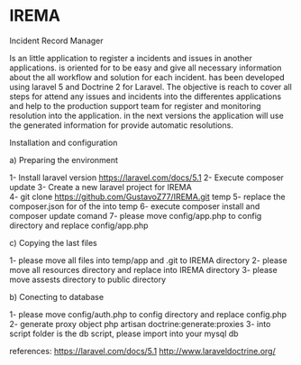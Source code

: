 # IREMA
Incident Record Manager

Is an little application to register a incidents and issues in another applications.
is oriented for to be easy and give all necessary information about the all workflow and solution for each incident.
has been developed using laravel 5 and Doctrine 2 for Laravel.
The objective is reach to cover all steps for attend any issues and incidents into the differentes applications and help to the production
support team for register and monitoring resolution into the application.
in the next versions the application will use the generated information for provide automatic resolutions.

Installation and configuration

a) Preparing the environment

1- Install laravel version https://laravel.com/docs/5.1
2- Execute composer update
3- Create a new laravel project for IREMA   
4- git clone https://github.com/GustavoZ77/IREMA.git temp
5- replace the composer.json for of the into temp
6- execute composer install and composer update comand
7- please move config/app.php to config directory and replace config/app.php

c) Copying the last files

1- please move all files into temp/app and .git to IREMA directory
2- please move all resources directory and replace into IREMA directory
3- please move assests directory to public directory 

b) Conecting to database

1- please move config/auth.php to config directory and replace config.php
2- generate proxy object php artisan doctrine:generate:proxies
3- into script folder is the db script, please import into your mysql db

references:
https://laravel.com/docs/5.1
http://www.laraveldoctrine.org/